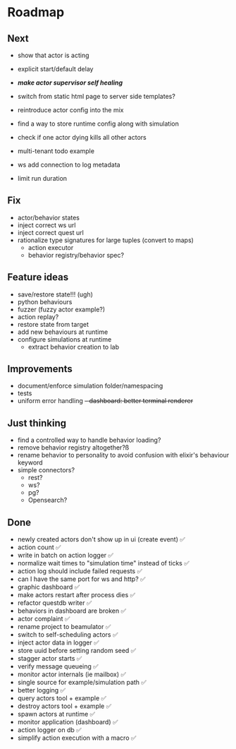 # Roadmap

## Next
- show that actor is acting
- explicit start/default delay
- _**make actor supervisor self healing**_
- switch from static html page to server side templates?

- reintroduce actor config into the mix
- find a way to store runtime config along with simulation

- check if one actor dying kills all other actors
- multi-tenant todo example
- ws add connection to log metadata
- limit run duration

## Fix
- actor/behavior states
- inject correct ws url
- inject correct quest url
- rationalize type signatures for large tuples (convert to maps)
  - action executor
  - behavior registry/behavior spec?

## Feature ideas
- save/restore state!!! (ugh)
- python behaviours
- fuzzer (fuzzy actor example?)
- action replay?
- restore state from target
- add new behaviours at runtime
- configure simulations at runtime
  - extract behavior creation to lab

## Improvements
- document/enforce simulation folder/namespacing
- tests
- uniform error handling
~~- dashboard: better terminal renderer~~

## Just thinking
- find a controlled way to handle behavior loading?
- remove behavior registry altogether?ß
- rename behavior to personality to avoid confusion with elixir's behaviour keyword
- simple connectors?
  - rest?
  - ws?
  - pg?
  - Opensearch?

## Done
- newly created actors don't show up in ui (create event) ✅
- action count ✅
- write in batch on action logger ✅
- normalize wait times to "simulation time" instead of ticks ✅
- action log should include failed requests ✅
- can I have the same port for ws and http? ✅
- graphic dashboard ✅
- make actors restart after process dies ✅
- refactor questdb writer ✅
- behaviors in dashboard are broken ✅
- actor complaint ✅
- rename project to beamulator ✅
- switch to self-scheduling actors ✅
- inject actor data in logger ✅
- store uuid before setting random seed ✅
- stagger actor starts ✅
- verify message queueing ✅
- monitor actor internals (ie mailbox) ✅
- single source for example/simulation path ✅
- better logging ✅
- query actors tool + example ✅
- destroy actors tool + example ✅
- spawn actors at runtime ✅
- monitor application (dashboard) ✅
- action logger on db ✅
- simplify action execution with a macro ✅
